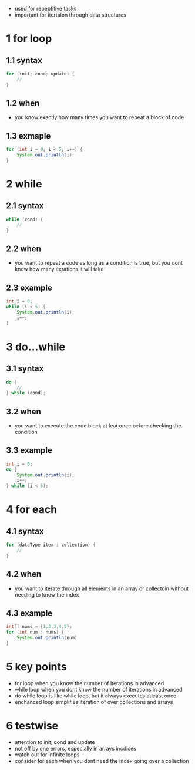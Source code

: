 - used for repeptitive tasks
- important for itertaion through data structures

# 1	for loop
## 1.1	syntax
```java
for (init; cond; update) {
	//
}
```
## 1.2	when
- you know exactly how many times you want to repeat a block of code
## 1.3	exmaple
```java
for (int i = 0; i < 5; i++) {
	System.out.println(i);
}
```

# 2	while
## 2.1	syntax
```java
while (cond) {
	//
}
```
## 2.2	when
- you want to repeat a code as long as a condition is true, but you dont know how many iterations it will take
## 2.3	example
```java
int i = 0;
while (i < 5) {
	System.out.println(i);
	i++;
}
```

# 3	do...while
## 3.1	syntax
```java
do {
	//
} while (cond);
```
## 3.2	when
- you want to execute the code block at leat once before checking the condition
## 3.3	example
```java
int i = 0;
do {
	System.out.println(i);
	i++;
} while (i < 5);
```
# 4	for each
## 4.1	syntax
```java
for (dataType item : collection) {
	//
}
```
## 4.2	when
- you want to iterate through all elements in an array or collectoin without needing to know the index
## 4.3	example
```java
int[] nums = {1,2,3,4,5};
for (int num : nums) {
	System.out.println(num)
}
```
# 5	key points
- for loop when you know the number of iterations in advanced
- while loop when you dont know the number of iterations in advanced
- do while loop is like while loop, but it always executes atleast once
- enchanced loop simplifies iteration of over collections and arrays
# 6	testwise
- attention to init, cond and update
- not off by one errors, especially in arrays incdices
- watch out for infinite loops
- consider for each when you dont need the index going over a collection